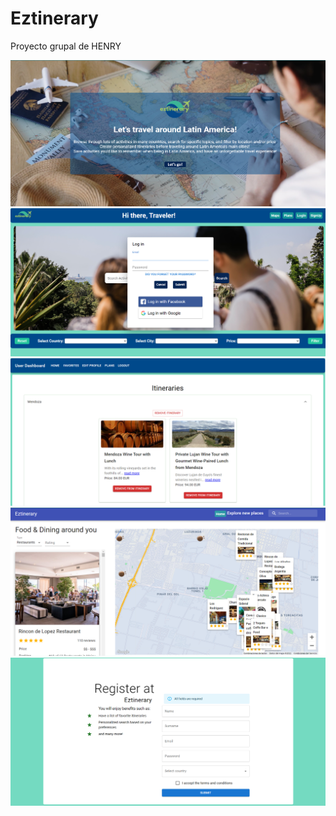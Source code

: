 # Eztinerary

Proyecto grupal de HENRY



<img src="./img/landing.png" />
<br>
<img src="./img/Home1.png" />
<br>
<img src="./img/dashboard.png" />
<br>
<img src="./img/Map.png" />
<br>
<img src="./img/Registro.png" />